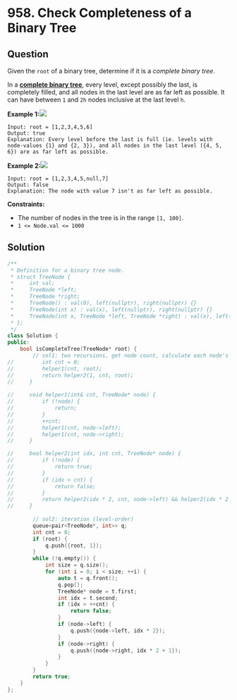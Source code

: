 # 958. Check Completeness of a Binary Tree

## Question

Given the `root` of a binary tree, determine if it is a _complete binary tree_.

In a [**complete binary tree**](http://en.wikipedia.org/wiki/Binary_tree#Types_of_binary_trees), every level, except possibly the last, is completely filled, and all nodes in the last level are as far left as possible. It can have between `1` and `2h` nodes inclusive at the last level `h`.

**Example 1:**![](https://assets.leetcode.com/uploads/2018/12/15/complete-binary-tree-1.png)

```text
Input: root = [1,2,3,4,5,6]
Output: true
Explanation: Every level before the last is full (ie. levels with node-values {1} and {2, 3}), and all nodes in the last level ({4, 5, 6}) are as far left as possible.
```

**Example 2:**![](https://assets.leetcode.com/uploads/2018/12/15/complete-binary-tree-2.png)

```text
Input: root = [1,2,3,4,5,null,7]
Output: false
Explanation: The node with value 7 isn't as far left as possible.
```

**Constraints:**

* The number of nodes in the tree is in the range `[1, 100]`.
* `1 <= Node.val <= 1000`

## Solution

```cpp
/**
 * Definition for a binary tree node.
 * struct TreeNode {
 *     int val;
 *     TreeNode *left;
 *     TreeNode *right;
 *     TreeNode() : val(0), left(nullptr), right(nullptr) {}
 *     TreeNode(int x) : val(x), left(nullptr), right(nullptr) {}
 *     TreeNode(int x, TreeNode *left, TreeNode *right) : val(x), left(left), right(right) {}
 * };
 */
class Solution {
public:
    bool isCompleteTree(TreeNode* root) {
        // sol1: two recursions, get node count, calculate each node's index
//         int cnt = 0;
//         helper1(cnt, root);
//         return helper2(1, cnt, root);
//     }
    
//     void helper1(int& cnt, TreeNode* node) {
//         if (!node) {
//             return;
//         }
//         ++cnt;
//         helper1(cnt, node->left);
//         helper1(cnt, node->right);
//     }

//     bool helper2(int idx, int cnt, TreeNode* node) {
//         if (!node) {
//             return true;
//         }
//         if (idx > cnt) {
//             return false;
//         }
//         return helper2(idx * 2, cnt, node->left) && helper2(idx * 2 + 1, cnt, node->right);
//     }
        
        // sol2: iteration (level-order)
        queue<pair<TreeNode*, int>> q; 
        int cnt = 0;
        if (root) {
            q.push({root, 1});
        }
        while (!q.empty()) {
            int size = q.size();
            for (int i = 0; i < size; ++i) {
                auto t = q.front();
                q.pop();
                TreeNode* node = t.first;
                int idx = t.second;
                if (idx > ++cnt) {
                    return false;
                }
                if (node->left) {
                    q.push({node->left, idx * 2});
                }
                if (node->right) {
                    q.push({node->right, idx * 2 + 1});
                }
            }
        }
        return true;
    }
};
```

